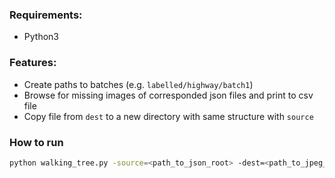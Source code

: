 ### Requirements:
 - Python3

### Features:
 - Create paths to batches (e.g. `labelled/highway/batch1`)
 - Browse for missing images of corresponded json files and print to csv file
 - Copy file from `dest` to a new directory with same structure with `source`

### How to run
```bash
python walking_tree.py -source=<path_to_json_root> -dest=<path_to_jpeg_root> -save_dir=<path_to_save_dir>
```

